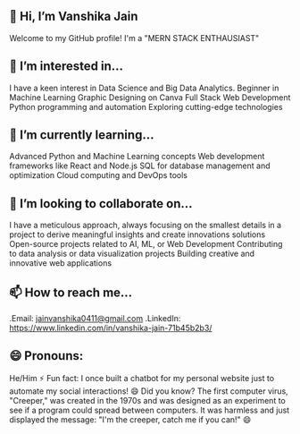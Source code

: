 ## 👋 Hi, I’m Vanshika Jain
Welcome to my GitHub profile! I'm a "MERN STACK ENTHAUSIAST"

## 👀 I’m interested in...
I have a keen interest in Data Science and Big Data Analytics. 
Beginner in Machine Learning
Graphic Designing on Canva
Full Stack Web Development
Python programming and automation
Exploring cutting-edge technologies

## 🌱 I’m currently learning...
Advanced Python and Machine Learning concepts
Web development frameworks like React and Node.js
SQL for database management and optimization
Cloud computing and DevOps tools

## 💞️ I’m looking to collaborate on...
I have a meticulous approach, always focusing on the smallest details in a project to derive meaningful insights and create innovations solutions
Open-source projects related to AI, ML, or Web Development
Contributing to data analysis or data visualization projects
Building creative and innovative web applications

## 📫 How to reach me...
.Email: jainvanshika0411@gmail.com
.LinkedIn: https://www.linkedin.com/in/vanshika-jain-71b45b2b3/

## 😄 Pronouns:
He/Him
⚡ Fun fact:
I once built a chatbot for my personal website just to automate my social interactions! 😄
Did you know? The first computer virus, "Creeper," was created in the 1970s and was designed as an experiment to see if a program could spread between computers. It was harmless and just displayed the message: "I'm the creeper, catch me if you can!" 😄
